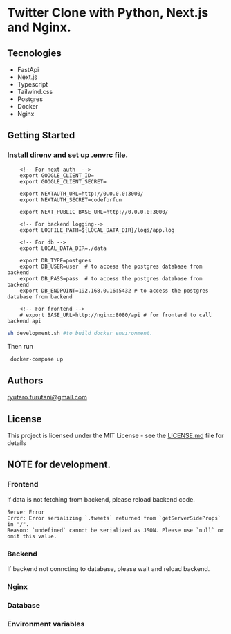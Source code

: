 # Twitter Clone with Python, Next.js and Nginx.

## Tecnologies
- FastApi
- Next.js
- Typescript
- Tailwind.css
- Postgres
- Docker
- Nginx

## Getting Started

### Install direnv and set up .envrc file.
``` .envrc
    <!-- For next auth  -->
    export GOOGLE_CLIENT_ID=
    export GOOGLE_CLIENT_SECRET=

    export NEXTAUTH_URL=http://0.0.0.0:3000/
    export NEXTAUTH_SECRET=codeforfun

    export NEXT_PUBLIC_BASE_URL=http://0.0.0.0:3000/

    <!-- For backend logging-->
    export LOGFILE_PATH=${LOCAL_DATA_DIR}/logs/app.log

    <!-- For db -->
    export LOCAL_DATA_DIR=./data

    export DB_TYPE=postgres
    export DB_USER=user  # to access the postgres database from backend
    export DB_PASS=pass  # to access the postgres database from backend
    export DB_ENDPOINT=192.168.0.16:5432 # to access the postgres database from backend

    <!-- For frontend -->
    # export BASE_URL=http://nginx:8080/api # for frontend to call backend api
```

``` bash
sh development.sh #to build docker environment.
```

Then run
``` bash
 docker-compose up
```

## Authors

ryutaro.furutani@gmail.com
## License

This project is licensed under the MIT License - see the [LICENSE.md](LICENSE.md) file for details


## NOTE for development.
### Frontend
if data is not fetching from backend, please reload backend code.

``` i.e.
Server Error
Error: Error serializing `.tweets` returned from `getServerSideProps` in "/".
Reason: `undefined` cannot be serialized as JSON. Please use `null` or omit this value.
```
### Backend
If backend not conncting to database, please wait and reload backend.

### Nginx

### Database

### Environment variables
